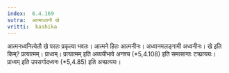 ```yaml
---
index:  6.4.169
sutra:  आत्माध्वानौ खे
vritti:  kashika 
---
```


आत्मनध्वनित्येतौ खे परतः प्रकृत्या भवतः। आत्मने हितः आत्मनीनः। अध्वानमलङ्गामी अध्वनीनः। खे इति किम्? प्रत्यात्मम्। प्राध्वम्। प्रत्यात्मम् इति अव्ययीभावे अनश्च (*5,4.108) इति समासान्तः टच्प्रत्ययः। प्राध्वम् इति उपसर्गादध्वनः (*5,4.85) इति अच्प्रत्ययः।

